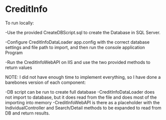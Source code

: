 # CreditInfo

To run locally:

-Use the provided CreateDBScript.sql to create the Database in SQL Server.

-Configure CreditInfoDataLoader app.config with the correct database settings and file path to import, and then run the console application Program

-Run the CreditInfoWebAPI on IIS and use the two provided methods to return values


NOTE:
I did not have enough time to implement everything, so I have done a barebones version of each component:

-DB script can be run to create full database
-CreditInfoDataLoader does not import to database, but it does read from the file and does most of the importing into memory
-CreditInfoWebAPI is there as a placeholder with the IndividualController and Search/Detail methods to be expanded to read from DB and return results.